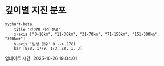 # 깊이별 지진 분포

```mermaid
xychart-beta
    title "깊이별 지진 분포"
    x-axis ["0-10km", "11-30km", "31-70km", "71-150km", "151-300km", "300km+"]
    y-axis "발생 횟수" 0 --> 1781
    bar [878, 1779, 173, 28, 1, 3]
```

업데이트 시간: 2025-10-26 19:04:01
